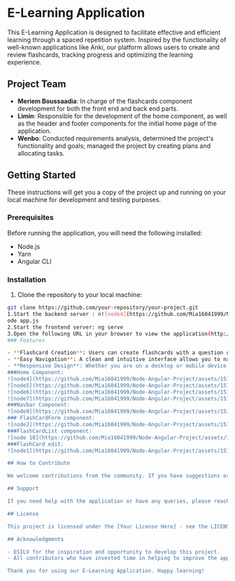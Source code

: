 # E-Learning Application

This E-Learning Application is designed to facilitate effective and efficient learning through a spaced repetition system. Inspired by the functionality of well-known applications like Anki, our platform allows users to create and review flashcards, tracking progress and optimizing the learning experience.

## Project Team

- **Meriem Boussaadia**: In charge of the flashcards component development for both the front end and back end parts.
- **Limin**: Responsible for the development of the home component, as well as the header and footer components for the initial home page of the application.
- **Wenbo**: Conducted requirements analysis, determined the project's functionality and goals; managed the project by creating plans and allocating tasks.

## Getting Started

These instructions will get you a copy of the project up and running on your local machine for development and testing purposes.

### Prerequisites

Before running the application, you will need the following installed:
- Node.js
- Yarn
- Angular CLI

### Installation

1. Clone the repository to your local machine:
```bash
git clone https://github.com/your-repository/your-project.git
1.Start the backend server : n![node4](https://github.com/Mia16041999/Node-Angular-Project/assets/151848543/81e49c99-4828-4b14-a00a-6a8d38a9e25f)
ode app.js
2.Start the frontend server: ng serve
3.Open the following URL in your browser to view the application(http://localhost:4200)
### Features

- **Flashcard Creation**: Users can create flashcards with a question on one side and the answer on the other.
- **Easy Navigation**: A clean and intuitive interface allows you to navigate through the app's features seamlessly.
- **Responsive Design**: Whether you are on a desktop or mobile device, the application provides a responsive design for a great user experience.
###Home Component:
![node4](https://github.com/Mia16041999/Node-Angular-Project/assets/151848543/2c83633d-a83c-4eb6-bef6-47576120db26)
![node5](https://github.com/Mia16041999/Node-Angular-Project/assets/151848543/e9ee447b-0211-4dda-a016-666a11a3ecbb)
![node6](https://github.com/Mia16041999/Node-Angular-Project/assets/151848543/b9258ec1-1548-4e40-b579-939c95eff14a)
![node7](https://github.com/Mia16041999/Node-Angular-Project/assets/151848543/9776e8ed-7f02-4e09-878f-82592a2c6fda)
###Navbar Component:
![node9](https://github.com/Mia16041999/Node-Angular-Project/assets/151848543/050e4630-cfc4-4941-ad41-3b3138865e5f)
### FlashCardForm component:
![node2](https://github.com/Mia16041999/Node-Angular-Project/assets/151848543/f31d47ce-992d-4916-a2b0-401b1ca9b2cd)
###FlashCardList component:
![node 10](https://github.com/Mia16041999/Node-Angular-Project/assets/151848543/e5942857-bf06-4c02-a7af-b3fdf3b4e988)
###FlashCard edit:
![node1](https://github.com/Mia16041999/Node-Angular-Project/assets/151848543/2367b6db-e263-423c-9b63-9b258a30792c)

## How to Contribute

We welcome contributions from the community. If you have suggestions or want to improve the application, please feel free to fork the repository, make your changes, and create a pull request.

## Support

If you need help with the application or have any queries, please reach out to us via the 'Contact Us' option in the application.

## License

This project is licensed under the [Your License Here] - see the LICENSE file for details.

## Acknowledgments

- ESILV for the inspiration and opportunity to develop this project.
- All contributors who have invested time in helping to improve the app.

Thank you for using our E-Learning Application. Happy learning!



